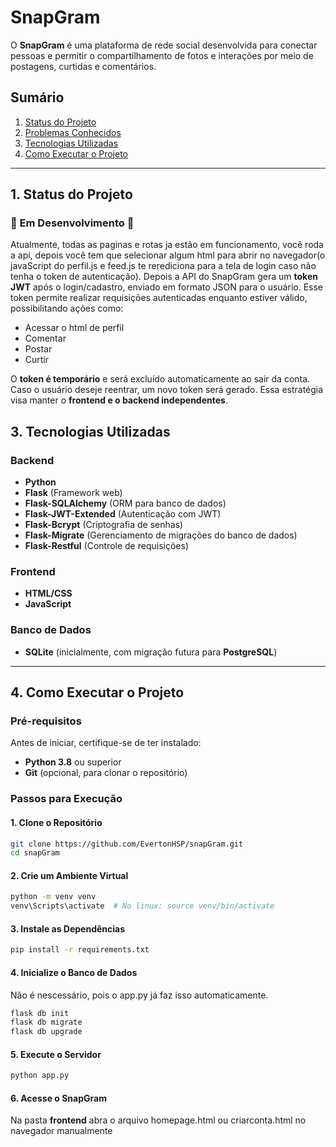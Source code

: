 # **SnapGram**  

O **SnapGram** é uma plataforma de rede social desenvolvida para conectar pessoas e permitir o compartilhamento de fotos e interações por meio de postagens, curtidas e comentários.  

## **Sumário**  
1. [Status do Projeto](#status-do-projeto)  
2. [Problemas Conhecidos](#problemas-conhecidos)  
3. [Tecnologias Utilizadas](#tecnologias-utilizadas)  
4. [Como Executar o Projeto](#como-executar-o-projeto)  

---

## **1. Status do Projeto**  

### 🚧 Em Desenvolvimento 🚧  

Atualmente, todas as paginas e rotas ja estão em funcionamento, você roda a api, depois você tem que selecionar algum html para abrir no navegador(o javaScript do perfil.js e feed.js te rerediciona para a tela de login caso não tenha o token de autenticação). Depois a API do SnapGram gera um **token JWT** após o login/cadastro, enviado em formato JSON para o usuário. Esse token permite realizar requisições autenticadas enquanto estiver válido, possibilitando ações como:  

- Acessar o html de perfil
- Comentar  
- Postar  
- Curtir  

O **token é temporário** e será excluído automaticamente ao sair da conta. Caso o usuário deseje reentrar, um novo token será gerado. Essa estratégia visa manter o **frontend e o backend independentes**.  


## **3. Tecnologias Utilizadas**  

### **Backend**  
- **Python**  
- **Flask** (Framework web)  
- **Flask-SQLAlchemy** (ORM para banco de dados)  
- **Flask-JWT-Extended** (Autenticação com JWT)  
- **Flask-Bcrypt** (Criptografia de senhas)  
- **Flask-Migrate** (Gerenciamento de migrações do banco de dados) 
- **Flask-Restful** (Controle de requisições) 

### **Frontend**  
- **HTML/CSS**  
- **JavaScript**  

### **Banco de Dados**  
- **SQLite** (inicialmente, com migração futura para **PostgreSQL**)  

---

## **4. Como Executar o Projeto**  

### **Pré-requisitos**  
Antes de iniciar, certifique-se de ter instalado:  
- **Python 3.8** ou superior  
- **Git** (opcional, para clonar o repositório)  

### **Passos para Execução**  

#### **1. Clone o Repositório**  
```bash  
git clone https://github.com/EvertonHSP/snapGram.git
cd snapGram  
```  

#### **2. Crie um Ambiente Virtual**  
```bash  
python -m venv venv  
venv\Scripts\activate  # No linux: source venv/bin/activate  
```  

#### **3. Instale as Dependências**  
```bash  
pip install -r requirements.txt  
```  

#### **4. Inicialize o Banco de Dados**  
Não é nescessário, pois o app.py já faz isso automaticamente.
```bash  
flask db init  
flask db migrate  
flask db upgrade  
```  

#### **5. Execute o Servidor**  
```bash  
python app.py  
```  

#### **6. Acesse o SnapGram**  
Na pasta **frontend** abra o arquivo homepage.html ou criarconta.html no navegador manualmente

